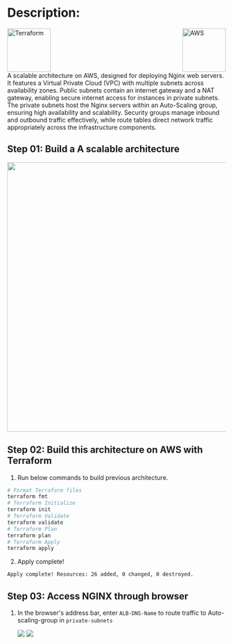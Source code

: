 # Description:
<div style="display: flex; justify-content: space-between; align-items: center;">
  <img src="https://www.vectorlogo.zone/logos/terraformio/terraformio-ar21.svg"; alt="Terraform" width="100" height="100">
  <img src="https://www.vectorlogo.zone/logos/amazon_aws/amazon_aws-ar21.svg"; alt="AWS" width="100" height="100">
</div>
A scalable architecture on AWS, designed for deploying Nginx web servers. It features a Virtual Private Cloud (VPC) with multiple subnets across availability zones. Public subnets contain an internet gateway and a NAT gateway, enabling secure internet access for instances in private subnets. The private subnets host the Nginx servers within an Auto-Scaling group, ensuring high availability and scalability. Security groups manage inbound and outbound traffic effectively, while route tables direct network traffic appropriately across the infrastructure components.

## Step 01: Build a A scalable architecture
   
<img src="https://github.com/ZaynabMohammed/Scalable-architecture-on-AWS/blob/master/imgs/aws.png" width="1100" height="620">

## Step 02: Build this architecture on AWS with Terraform
1. Run below commands to build previous architecture.
```bash
# Format Terraform files
terraform fmt
# Terraform Initialize
terraform init
# Terraform Validate
terraform validate
# Terraform Plan
terraform plan
# Terraform Apply
terraform apply
```
2. Apply complete!
```bash
Apply complete! Resources: 26 added, 0 changed, 0 destroyed.
```
## Step 03: Access NGINX through browser
1. In the browser's address bar, enter `ALB-DNS-Name` to route traffic to Auto-scaling-group in `private-subnets`
   
   <img src="https://github.com/ZaynabMohammed/Scalable-architecture-on-AWS/blob/master/imgs/1.png">

   <img src="https://github.com/ZaynabMohammed/Scalable-architecture-on-AWS/blob/master/imgs/2.png">


